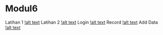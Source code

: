 # Modul6
Latihan 1
[!alt text](https://github.com/Arisandy88/Modul6/blob/master/latihan1.png)
Latihan 2
[!alt text](https://github.com/Arisandy88/Modul6/blob/master/latihan2.png)
Login
[!alt text](https://github.com/Arisandy88/Modul6/blob/master/form-login.png)
Record
[!alt text](https://github.com/Arisandy88/Modul6/blob/master/record.png)
Add Data
[!alt text](https://github.com/Arisandy88/Modul6/blob/master/add_data.png)
